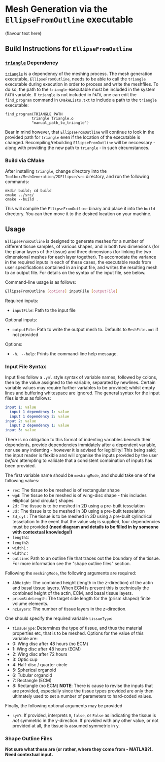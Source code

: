 # Mesh Generation via the `EllipseFromOutline` executable

(flavour text here)

## Build Instructions for `EllipseFromOutline`

### [`triangle`]((https://www.cs.cmu.edu/~quake/triangle.html)) Dependency

[`triangle`](https://www.cs.cmu.edu/~quake/triangle.html) is a dependency of the meshing process.
The mesh generation executable, `EllipseFromOutline`, needs to be able to call the `triangle` executable during execution in order to process and write the meshfiles.
To do so, the path to the `triangle` executable must be included in the system `PATH` variable.
If `triangle` is not included in `PATH`, one can edit the `find_program` command in `CMakeLists.txt` to include a path to the `triangle` executable:
```
find_program(TRIANGLE_PATH
            triangle triangle.o
            "manual_path_to_triangle")
```

Bear in mind however, that `EllipseFromOutline` will continue to look in the provided path for `triangle` even if the location of the executable is changed.
Recompiling/rebuilding `EllipseFromOutline` will be neccessary - along with providing the new path to `triangle` - in such circumstances.

### Build via CMake

After installing `triangle`, change directory into the `Toolbox/MeshGeneration/2DEllipse/src` directory, and run the following commands:
```
mkdir build; cd build
cmake ../src/
cmake --build .
```
This will compile the `EllipseFromOutline` binary and place it into the `build` directory.
You can then move it to the desired location on your machine.

## Usage

`EllipseFromOutline` is designed to generate meshes for a number of different tissue samples, of various shapes, and in both two dimensions (for the planar layers of the tissue) and three dimensions (for linking the two dimensional meshes for each layer together). To accomodate the variance in the required inputs in each of these cases, the executable reads from user specifications contained in an input file, and writes the resulting mesh to an output file. For details on the syntax of the input file, see below.

Command-line usage is as follows:
```bash
EllipseFromOutline [options] inputFile [outputFile]
```
Required inputs:
- `inputFile`: Path to the input file

Optional inputs:
- `outputFile`: Path to write the output mesh to. Defaults to `MeshFile.out` if not provided

Options:
- `-h, --help`: Prints the command-line help message.

### Input File Syntax

Input files follow a `.yml` style syntax of variable names, followed by colons, then by the value assigned to the variable, separated by newlines.
Certain variable values may require further variables to be provided; whilst empty lines and buffering whitespace are ignored.
The general syntax for the input files is thus as follows:
```yml
input 1: value
  input 1 dependency 1: value
  input 1 dependency 2: value
input 2: value
  input 2 dependency 1: value
input 3: value
```
There is no obligation to this format of indenting variables beneath their dependents, provide dependencies immidately after a dependent variable, nor use any indenting - however it is advised for legibility!
This being said; the input reader is flexible and will organise the inputs provided by the user _before_ attempting to validate that a consistent combination of inputs has been provided.

The first variable name should be `meshingMode`, and should take one of the following values:
- `rec`: The tissue to be meshed is of rectangular shape
- `wgd`: The tissue to be meshed is of wing-disc shape - this includes elliptical (and circular) shapes
- `2d` : The tissue is to be meshed in 2D using a pre-built tesselation
- `3d` : The tissue is to be meshed in 3D using a pre-built tesselation
- `3d_cyl` : The tissue is to be meshed in 3D using a pre-built cylindrical tesselation
In the event that the value `wdg` is supplied, four dependencies must be provided **(need diagram and details to be filled in by someone with contextual knowledge!)**
- `length1`:
- `length2`:
- `width1` :
- `width2` :
- `outline`: Path to an outline file that traces out the boundary of the tissue. For more information see the "shape outline files" section.

Following the `meshingMode`, the following arguments are required:
- `ABHeight`: The combined height (length in the $z$-direction) of the actin and basal tissue layers. When ECM is present this is technically the combined height of the actin, ECM, and basal tissue layers.
- `prismSideLength`: The target side length for the (prism shaped) finite volume elements.
- `nzLayers`: The number of tissue layers in the $z$-direction.

One should specify the required variable `tissueType`:
- `tissueType`: Determines the type of tissue, and thus the material properties etc, that is to be meshed.
Options for the value of this variable are:
- 0: Wing disc after 48 hours (no ECM)
- 1: Wing disc after 48 hours (ECM)
- 2: Wing disc after 72 hours
- 3: Optic cup
- 4: Half-disc / quarter circle
- 5: Spherical organoid
- 6: Tubular organoid
- 7: Rectangle (ECM)
- 8: Rectangle (no ECM)
**NOTE**: There is cause to revise the inputs that are provided, especially since the tissue types provided are only then ultimately used to set a number of parameters to hard-coded values.

Finally, the following optional arguments may be provided
- `symY`: If provided, interprets `0`, `false`, or `False` as indicating the tissue is _not_ symmetric in the y-direction. If provided with any other value, or not provided at all, the tissue is assumed symmetric in y.

### Shape Outline Files

**Not sure what these are (or rather, where they come from - MATLAB?). Need contextual input.**